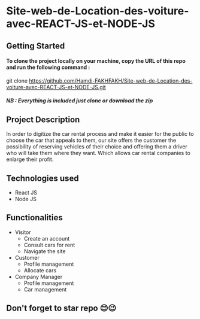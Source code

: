 # Site-web-de-Location-des-voiture-avec-REACT-JS-et-NODE-JS
## Getting Started
#### To clone the project locally on your machine, copy the URL of this repo and run the following command :
git clone https://github.com/Hamdi-FAKHFAKH/Site-web-de-Location-des-voiture-avec-REACT-JS-et-NODE-JS.git
##### NB : Everything is included just clone or download the zip
## Project Description
In order to digitize the car rental process and make it easier for the public to choose the car that appeals to them, 
our site offers the customer the possibility of reserving vehicles of their choice and offering them a driver who will take them where they want. 
Which allows car rental companies to enlarge their profit.
## Technologies used
* React JS
* Node JS
## Functionalities
* Visitor 
  * Create an account
  * Consult cars for rent
  * Navigate the site
* Customer
  * Profile management
  * Allocate cars
* Company Manager
  * Profile management
  * Car management

## Don't forget to star repo 😊😉
